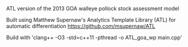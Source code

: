 ATL version of the 2013 GOA walleye pollock stock assessment model

Built using Matthew Supernaw's Analytics Template Library (ATL) for automatic differentiation
https://github.com/msupernaw/ATL

Build with 'clang++ -O3 -std=c++11 -pthread -o ATL_goa_wp main.cpp'
